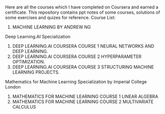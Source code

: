 Here are all the courses which I have completed on Coursera and earned a certificate. This repository contains ppt notes of some courses, solutions of some exercises and quizes for reference. 
Course List:

1) MACHINE LEARNING BY ANDREW NG

Deep Learning.AI Specialization
1) DEEP LEARNING.AI COURSERA COURSE 1 NEURAL NETWORKS AND DEEP LEARNING.
2) DEEP LEARNING.AI COURSERA COURSE 2 HYPERPARAMETER OPTIMIZATION.
3) DEEP LEARNING.AI COURSERA COURSE 3 STRUCTURING MACHINE LEARNING PROJECTS.

Mathematics for Machine Learning Specialization by Imperial College London
1) MATHEMATICS FOR MACHINE LEARNING COURSE 1 LINEAR ALGEBRA
2) MATHEMATICS FOR MACHINE LEARNING COURSE 2 MULTIVARIATE CALCULUS
